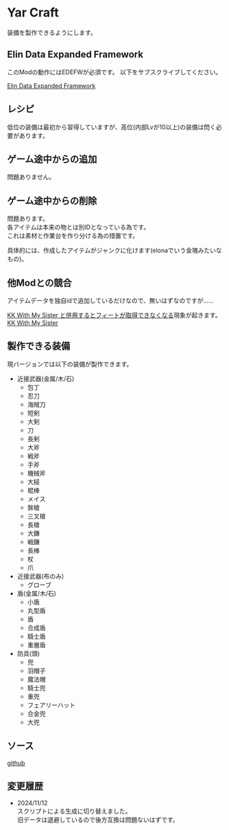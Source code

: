 # Yar Craft

装備を製作できるようにします。

## Elin Data Expanded Framework

このModの動作にはEDEFWが必須です。
以下をサブスクライブしてください。

[Elin Data Expanded Framework](https://steamcommunity.com/sharedfiles/filedetails/?id=3363033460)

## レシピ

低位の装備は最初から習得していますが、高位(内部Lvが10以上)の装備は閃く必要があります。

## ゲーム途中からの追加

問題ありません。

## ゲーム途中からの削除

問題あります。  
各アイテムは本来の物とは別IDとなっている為です。  
これは素材と作業台を作り分ける為の措置です。

具体的には、作成したアイテムがジャンクに化けます(elonaでいう金塊みたいなもの)。

## 他Modとの競合

アイテムデータを独自idで追加しているだけなので、無いはずなのですが……

[KK With My Sister と併用するとフィートが取得できなくなる](https://github.com/hirmiura/elin-yar-craft/issues/2)現象が起きます。  
[KK With My Sister](https://steamcommunity.com/sharedfiles/filedetails/?id=3358081949)

## 製作できる装備

現バージョンでは以下の装備が製作できます。

* 近接武器(金属/木/石)
  * 包丁
  * 忍刀
  * 海賊刀
  * 短剣
  * 大剣
  * 刀
  * 長剣
  * 大斧
  * 戦斧
  * 手斧
  * 機械斧
  * 大槌
  * 棍棒
  * メイス
  * 鉾槍
  * 三叉槍
  * 長槍
  * 大鎌
  * 戦鎌
  * 長棒
  * 杖
  * 爪
* 近接武器(布のみ)
  * グローブ
* 盾(金属/木/石)
  * 小盾
  * 丸型盾
  * 盾
  * 合成盾
  * 騎士盾
  * 重層盾
* 防具(頭)
  * 兜
  * 羽帽子
  * 魔法帽
  * 騎士兜
  * 重兜
  * フェアリーハット
  * 合金兜
  * 大兜

## ソース

[github](https://github.com/hirmiura/elin-yar-craft)

## 変更履歴

* 2024/11/12  
スクリプトによる生成に切り替えました。  
旧データは退避しているので後方互換は問題ないはずです。
